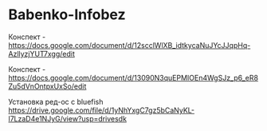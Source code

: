 # Babenko-Infobez
Конспект - https://docs.google.com/document/d/12scclWlXB_idtkycaNuJYcJJqpHq-AzllyzjYUT7xgg/edit


Конспект - https://docs.google.com/document/d/13090N3quEPMIOEn4WgSJz_p6_eR8Zu5dVnOntpxUxSo/edit













Установка ред-ос с bluefish 
https://drive.google.com/file/d/1yNhYxgC7gz5bCaNyKL-l7LzaD4e1NJyG/view?usp=drivesdk